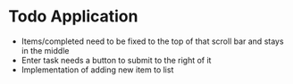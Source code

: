 # Todo Application

- Items/completed need to be fixed to the top of that scroll bar and stays in the middle
- Enter task needs a button to submit to the right of it
- Implementation of adding new item to list
